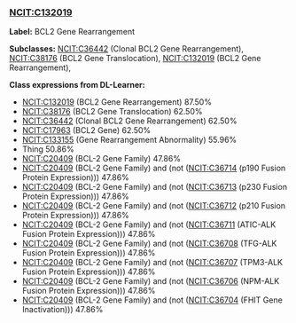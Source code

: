 
### [NCIT:C132019](http://purl.obolibrary.org/obo/NCIT_C132019)
**Label:** BCL2 Gene Rearrangement

**Subclasses:** [NCIT:C36442](http://purl.obolibrary.org/obo/NCIT_C36442) (Clonal BCL2 Gene Rearrangement), [NCIT:C38176](http://purl.obolibrary.org/obo/NCIT_C38176) (BCL2 Gene Translocation), [NCIT:C132019](http://purl.obolibrary.org/obo/NCIT_C132019) (BCL2 Gene Rearrangement), 

**Class expressions from DL-Learner:**

- [NCIT:C132019](http://purl.obolibrary.org/obo/NCIT_C132019) (BCL2 Gene Rearrangement) 87.50%
- [NCIT:C38176](http://purl.obolibrary.org/obo/NCIT_C38176) (BCL2 Gene Translocation) 62.50%
- [NCIT:C36442](http://purl.obolibrary.org/obo/NCIT_C36442) (Clonal BCL2 Gene Rearrangement) 62.50%
- [NCIT:C17963](http://purl.obolibrary.org/obo/NCIT_C17963) (BCL2 Gene) 62.50%
- [NCIT:C133155](http://purl.obolibrary.org/obo/NCIT_C133155) (Gene Rearrangement Abnormality) 55.96%
- Thing 50.86%
- [NCIT:C20409](http://purl.obolibrary.org/obo/NCIT_C20409) (BCL-2 Gene Family) 47.86%
- [NCIT:C20409](http://purl.obolibrary.org/obo/NCIT_C20409) (BCL-2 Gene Family) and (not ([NCIT:C36714](http://purl.obolibrary.org/obo/NCIT_C36714) (p190 Fusion Protein Expression))) 47.86%
- [NCIT:C20409](http://purl.obolibrary.org/obo/NCIT_C20409) (BCL-2 Gene Family) and (not ([NCIT:C36713](http://purl.obolibrary.org/obo/NCIT_C36713) (p230 Fusion Protein Expression))) 47.86%
- [NCIT:C20409](http://purl.obolibrary.org/obo/NCIT_C20409) (BCL-2 Gene Family) and (not ([NCIT:C36712](http://purl.obolibrary.org/obo/NCIT_C36712) (p210 Fusion Protein Expression))) 47.86%
- [NCIT:C20409](http://purl.obolibrary.org/obo/NCIT_C20409) (BCL-2 Gene Family) and (not ([NCIT:C36711](http://purl.obolibrary.org/obo/NCIT_C36711) (ATIC-ALK Fusion Protein Expression))) 47.86%
- [NCIT:C20409](http://purl.obolibrary.org/obo/NCIT_C20409) (BCL-2 Gene Family) and (not ([NCIT:C36708](http://purl.obolibrary.org/obo/NCIT_C36708) (TFG-ALK Fusion Protein Expression))) 47.86%
- [NCIT:C20409](http://purl.obolibrary.org/obo/NCIT_C20409) (BCL-2 Gene Family) and (not ([NCIT:C36707](http://purl.obolibrary.org/obo/NCIT_C36707) (TPM3-ALK Fusion Protein Expression))) 47.86%
- [NCIT:C20409](http://purl.obolibrary.org/obo/NCIT_C20409) (BCL-2 Gene Family) and (not ([NCIT:C36706](http://purl.obolibrary.org/obo/NCIT_C36706) (NPM-ALK Fusion Protein Expression))) 47.86%
- [NCIT:C20409](http://purl.obolibrary.org/obo/NCIT_C20409) (BCL-2 Gene Family) and (not ([NCIT:C36704](http://purl.obolibrary.org/obo/NCIT_C36704) (FHIT Gene Inactivation))) 47.86%


